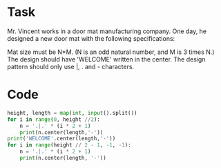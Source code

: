 # Task 
Mr. Vincent works in a door mat manufacturing company. One day, he designed a new door mat with the following specifications:

Mat size must be N*M. (N is an odd natural number, and M is 3 times N.)
The design should have 'WELCOME' written in the center.
The design pattern should only use |, . and - characters.

# Code 
```python
height, length = map(int, input().split())
for i in range(0, height //2):
    n = '.|.' * (i * 2 + 1)
    print(n.center(length,'-'))
print('WELCOME'.center(length,'-'))
for i in range(height // 2 - 1, -1, -1):
    n = '.|.' * (i * 2 + 1)
    print(n.center(length, '-'))
```
